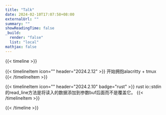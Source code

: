 ```yaml
---
title: "Talk"
date: 2024-02-10T17:07:58+08:00
externalUrl: ""
summary: ""
showReadingTime: false
_build:
  render: "false"
  list: "local"
mathjax: false
---
```


{{< timeline >}}

{{< timelineItem icon="" header="2024.2.12" >}}
开始拥抱alacritty + tmux
{{< /timelineItem >}}


{{< timelineItem icon="" header="2024.2.10" badge="rust" >}}
rust io::stdin 的read_line方法是将读入的数据添加到参数buf后面而不是覆盖它。
{{< /timelineItem >}}

{{< /timeline >}}
